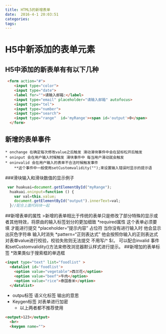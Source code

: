```yaml
---
title: HTML5的新增表单  
date:  2016-4-1 20:03:51  
categories: 
tags: 
---
```

# H5中新添加的表单元素
<!--more-->

## H5中添加的新表单有有以下几种
```html
 <form action="#">
    <input type="color">
    <input type="date">
    <label for="">请输入邮箱:</label>
    <input type="email" placeholder="请输入邮箱" autofocus>
    <input type="tel">
    <input type="number">
    <input type="search">
    <input type="range"  id='myRange'><span id='output'>0</span>
  </form>
```
## 新增的表单事件
	* onchange 在确定每次修改value之后触发 滑动滑块事件中会在鼠标松开后触发
	* oninput 会在用户输入时候触发 滑块事件中 每当用户滑动就会触发
	* oninvalid 会在用户输入的表单不合法时候触发事件
		**这个事件中一般使用setCustomvalidity("");来设置输入错误时显示的提示语
###滑块输入和滑块数值的显示例子
```javascript
 var huakuai=document.getElementById("myRange");
  huakuai.oninput=function () {
    var val=this.value;
    document.getElementById("output").innerText=val;
  }//配合上面代码块一起
```
##新增表单的属性
	>新增的表单相比于传统的表单只是修改了部分特殊的显示或者其他特效，将原由的输入标签划分的更加细致
	*required属性 这个表单必须要填 才能进行提交
	*placeholder=“提示内容” 占位符 当你没有进行输入时 他会显示出灰色字符串 输入时消失
	*pattern=“正则表达式” 他会按照你输入的正则表达式对表单value进行校验，校验失败则无法提交 不用写/^   $/。 可以配合invalid 事件 和setCustomvalidity()方法来修改浏览器默认样式进行提示。
##新增加的表单标签
	*效果类似于搜索框的单选框
```html
<input type="text" list="foodlist" >
  <datalist id='foodlist'>
    <option value="vegetable">西兰花</option>
    <option value="beef">牛肉</option>
    <option value="rice">泰国香米</option>
  </datalist>
```
* outpu标签 语义化标签 输出的意思
* Keygen标签 对表单进行加密
  * 以上两者都不推荐使用

```html
<output>123</output>
  <br>
  <keygen name="">
```
